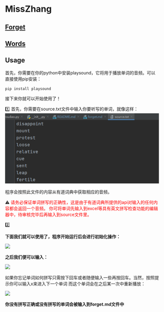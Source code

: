# MissZhang


## [Forget](./spell_it_please/forget.md)
## [Words](./spell_it_please/words-beta.md)
## Usage
首先，你需要在你的python中安装playsound，它将用于播放单词的音频。可以直接使用pip安装：
```shell
pip install playsound
```

接下来你就可以开始使用了！

:one: 首先，你需要在source.txt文件中输入你要听写的单词，就像这样：
![](./MarkDownResources/source.png)

程序会按照此文件的内容从有道词典中获取相应的音频。

:warning:
<font color=red>
请务必保证单词拼写的正确性，这是由于有道词典所提供的api对输入的任何内容都会返回一个音频。
你可将单词先输入到excel等具有英文拼写检查功能的编辑器中，待审核完毕后再输入到source文件里。
</font>

:two:

**下面我们就可以使用了，程序开始运行后会进行初始化操作：**

![](./MarkDownResources/initializing.gif)

**之后我们便可以输入：**

![](./MarkDownResources/input.gif)

如果你忘记单词如何拼写只需按下回车或者随便输入一些再按回车。当然，按照提示你可以输入x来进入下一个单词
而这个单词会在之后某一次中重新播放：

![](./MarkDownResources/next.gif)

**你没有拼写正确或没有拼写的单词会被输入到forget.md文件中**

